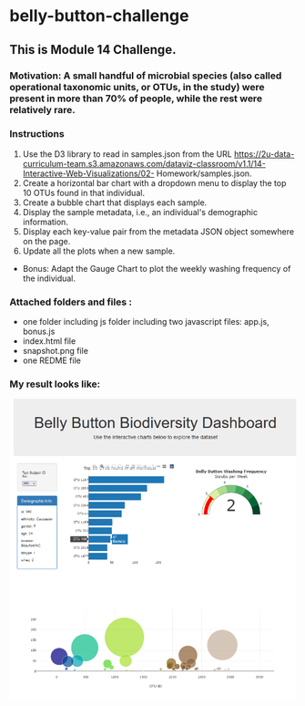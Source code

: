 # belly-button-challenge
## This is Module 14 Challenge. 

### Motivation: A small handful of microbial species (also called operational taxonomic units, or OTUs, in the study) were present in more than 70% of people, while the rest were relatively rare.
### Instructions
1. Use the D3 library to read in samples.json from the URL https://2u-data-curriculum-team.s3.amazonaws.com/dataviz-classroom/v1.1/14-Interactive-Web-Visualizations/02-
Homework/samples.json.
2. Create a horizontal bar chart with a dropdown menu to display the top 10 OTUs found in that individual.
3. Create a bubble chart that displays each sample.
4. Display the sample metadata, i.e., an individual's demographic information.
5. Display each key-value pair from the metadata JSON object somewhere on the page.
6. Update all the plots when a new sample.
* Bonus: Adapt the Gauge Chart to plot the weekly washing frequency of the individual.
  
### Attached folders and files :
* one folder including js folder including two javascript files: app.js, bonus.js
* index.html file
* snapshot.png file
* one REDME file
  
### My result looks like:
![alt text](snapshot.png)
  
